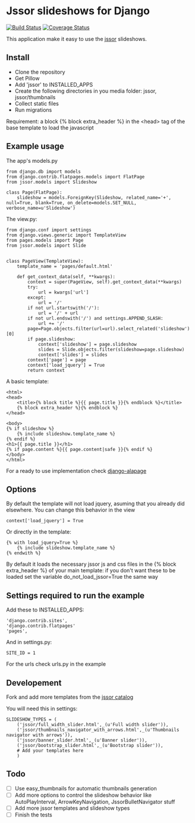 Jssor slideshows for Django
==============

[![Build Status](https://travis-ci.org/synw/django-jssor.svg?branch=master)](https://travis-ci.org/synw/django-jssor) [![Coverage Status](https://coveralls.io/repos/synw/django-jssor/badge.svg?branch=master&service=github)](https://coveralls.io/github/synw/django-jssor?branch=master)

This application make it easy to use the [jssor](http://jssor.com/) slideshows.

Install
--------------

- Clone the repository
- Get Pillow
- Add 'jssor' to INSTALLED_APPS
- Create the following directories in you media folder: jssor, jssor/thumbnails
- Collect static files
- Run migrations
	
Requirement: a block {% block extra_header %} in the \<head\> tag of the base template to load the javascript

Example usage
--------------

The app's models.py

	from django.db import models
	from django.contrib.flatpages.models import FlatPage
	from jssor.models import Slideshow
	
	class Page(FlatPage):
	    slideshow = models.ForeignKey(Slideshow, related_name='+', null=True, blank=True, on_delete=models.SET_NULL, verbose_name=u'Slideshow')
	    
The view.py:

	from django.conf import settings
	from django.views.generic import TemplateView
	from pages.models import Page
	from jssor.models import Slide
	
	
	class PageView(TemplateView):
	    template_name = 'pages/default.html'
	
	    def get_context_data(self, **kwargs):
	        context = super(PageView, self).get_context_data(**kwargs)
	        try:
	            url = kwargs['url']
	        except:
	            url = '/'
	        if not url.startswith('/'):
	            url = '/' + url
	        if not url.endswith('/') and settings.APPEND_SLASH:
	            url += '/'
	        page=Page.objects.filter(url=url).select_related('slideshow')[0]
	        if page.slideshow:
	            context['slideshow'] = page.slideshow
	            slides = Slide.objects.filter(slideshow=page.slideshow)
	            context['slides'] = slides
	        context['page'] = page
	        context['load_jquery'] = True
	        return context

A basic template:	    

	<html>
	<head>
		<title>{% block title %}{{ page.title }}{% endblock %}</title>
		{% block extra_header %}{% endblock %}
	</head>
	
	<body>
	{% if slideshow %}
		{% include slideshow.template_name %}
	{% endif %}
	<h1>{{ page.title }}</h1>
	{% if page.content %}{{ page.content|safe }}{% endif %}
	</body>
	</html>

For a ready to use implementation check [django-alapage](https://github.com/synw/django-alapage)

Options
--------------

By default the template will not load jquery, asuming that you already did elsewhere. You can change this behavior in the view

	context['load_jquery'] = True

Or directly in the template:

	{% with load_jquery=True %}
		{% include slideshow.template_name %}
	{% endwith %}

By default it loads the necessary jssor js and css files in the {% block extra_header %} of your main template: if you don't want these to be loaded set the variable do_not_load_jssor=True the same way

Settings required to run the example
--------------

Add these to INSTALLED_APPS:

	'django.contrib.sites',
	'django.contrib.flatpages'
	'pages',

And in settings.py:

	SITE_ID = 1

For the urls check urls.py in the example

Developement
--------------

Fork and add more templates from the [jssor catalog](http://jssor.com/demos/) 

You will need this in settings:

	SLIDESHOW_TYPES = (
		('jssor/full_width_slider.html',_(u'Full width slider')),
		('jssor/thumbnails_navigator_with_arrows.html',_(u'Thumbnails navigator with arrows')),
		('jssor/banner_slider.html',_(u'Banner slider')),
		('jssor/bootstrap_slider.html',_(u'Bootstrap slider')),
		# Add your templates here
		)

Todo
--------------

- [ ] Use easy_thumbnails for automatic thumbnails generation
- [ ] Add more options to control the slideshow behavior like AutoPlayInterval, ArrowKeyNavigation, JssorBulletNavigator stuff
- [ ] Add more jssor templates and slideshow types
- [ ] Finish the tests
